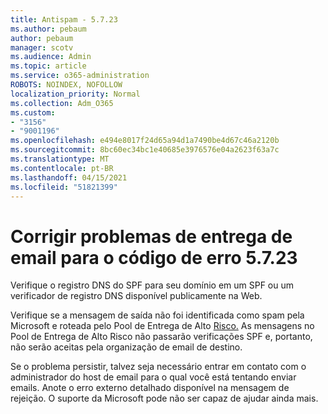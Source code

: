 ```yaml
---
title: Antispam - 5.7.23
ms.author: pebaum
author: pebaum
manager: scotv
ms.audience: Admin
ms.topic: article
ms.service: o365-administration
ROBOTS: NOINDEX, NOFOLLOW
localization_priority: Normal
ms.collection: Adm_O365
ms.custom:
- "3156"
- "9001196"
ms.openlocfilehash: e494e8017f24d65a94d1a7490be4d67c46a2120b
ms.sourcegitcommit: 8bc60ec34bc1e40685e3976576e04a2623f63a7c
ms.translationtype: MT
ms.contentlocale: pt-BR
ms.lasthandoff: 04/15/2021
ms.locfileid: "51821399"
---
```

# <a name="fix-email-delivery-issues-for-error-code-5723"></a>Corrigir problemas de entrega de email para o código de erro 5.7.23

Verifique o registro DNS do SPF para seu domínio em um SPF ou um verificador de registro DNS disponível publicamente na Web.

Verifique se a mensagem de saída não foi identificada como spam pela Microsoft e roteada pelo Pool de Entrega de Alto [Risco.](https://docs.microsoft.com/microsoft-365/security/office-365-security/high-risk-delivery-pool-for-outbound-messages) As mensagens no Pool de Entrega de Alto Risco não passarão verificações SPF e, portanto, não serão aceitas pela organização de email de destino.

Se o problema persistir, talvez seja necessário entrar em contato com o administrador do host de email para o qual você está tentando enviar emails. Anote o erro externo detalhado disponível na mensagem de rejeição. O suporte da Microsoft pode não ser capaz de ajudar ainda mais.

